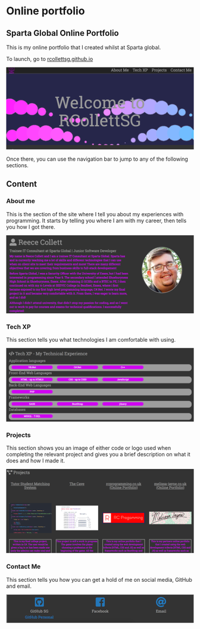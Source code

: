 # Online portfolio
## Sparta Global Online Portfolio

This is my online portfolio that I created whilst at Sparta global.

To launch, go to [rcollettsg.github.io](rcollettsg.github.io)

![Website Snapshot](Images/Readme/siteshot.png)

Once there, you can use the navigation bar to jump to any of the following sections.

## Content

### About me

This is the section of the site where I tell you about my experiences with programming. It starts by telling you where I am with my career, then tells you how I got there.

![About Me Section](Images/Readme/aboutme.png)

### Tech XP

This section tells you what technologies I am comfortable with using.

![Tech XP Section](Images/Readme/techxp.png)

### Projects

This section shows you an image of either code or logo used when completing the relevant project and gives you a brief description on what it does and how I made it.

![Projects Section](Images/Readme/projects.png)

### Contact Me

This section tells you how you can get a hold of me on social media, GitHub and email.

![Contact Me Section](Images/Readme/contact.png)
